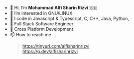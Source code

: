 - 👋 Hi, I’m **Mohammad Alfi Sharin Rizvi** :bangladesh:
- 🐧 I’m interested in GNU/LINUX
- 💯 I code in Javascript & Typescript, C, C++, Java, Python, 
- 💼 Full Stack Software Engineer
- 🌱 Cross Platform Development
- 📫 How to reach me ... 
  > https://tinyurl.com/alfisharinrizvi <br>
  > https://g.dev/alfisharinrizvi
